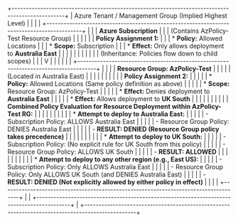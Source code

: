 +------------------------------------------------------------------------------------------------+
| Azure Tenant / Management Group (Implied Highest Level)                                        |
|                                                                                                |
|   +------------------------------------------------------------------------------------------+ |
|   | **Azure Subscription**                                                                   |
|   |   (Contains AzPolicy-Test Resource Group)                                                |
|   |                                                                                          |
|   |   **Policy Assignment 1:**                                                               |
|   |   *   **Policy:** Allowed Locations                                                      |
|   |   *   **Scope:** Subscription                                                            |
|   |   *   **Effect:** Only allows deployment to **Australia East**                           |
|   |                                                                                          |
|   |   |                                                                                      |
|   |   |   (Inheritance: Policies flow down to child scopes)                                  |
|   |   V                                                                                      |
|   |                                                                                          |
|   |   +------------------------------------------------------------------------------------+ |
|   |   |   **Resource Group: AzPolicy-Test**                                              | |
|   |   |   (Located in Australia East)                                                      | |
|   |   |                                                                                    | |
|   |   |   **Policy Assignment 2:**                                                         | |
|   |   |   *   **Policy:** Allowed Locations (Same policy definition as above)              | |
|   |   |   *   **Scope:** Resource Group: AzPolicy-Test                                   | |
|   |   |   *   **Effect:** Denies deployment to **Australia East**                          | |
|   |   |   *   **Effect:** Allows deployment to **UK South**                                | |
|   |   |                                                                                    | |
|   |   |   **Combined Policy Evaluation for Resource Deployment within AzPolicy-Test RG:**  | |
|   |   |                                                                                    | |
|   |   |   *   **Attempt to deploy to Australia East:**                                     | |
|   |   |       - Subscription Policy: ALLOWS Australia East                                 | |
|   |   |       - Resource Group Policy: DENIES Australia East                               | |
|   |   |       - **RESULT: DENIED (Resource Group policy takes precedence)**                | |
|   |   |                                                                                    | |
|   |   |   *   **Attempt to deploy to UK South:**                                           | |
|   |   |       - Subscription Policy: (No explicit rule for UK South from this policy)      | |
|   |   |       - Resource Group Policy: ALLOWS UK South                                     | |
|   |   |       - **RESULT: ALLOWED**                                                        | |
|   |   |                                                                                    | |
|   |   |   *   **Attempt to deploy to any other region (e.g., East US):**                   | |
|   |   |       - Subscription Policy: Only ALLOWS Australia East                            | |
|   |   |       - Resource Group Policy: Only ALLOWS UK South (and DENIES Australia East)    | |
|   |   |       - **RESULT: DENIED (Not explicitly allowed by either policy in effect)**     | |
|   |   +------------------------------------------------------------------------------------+ |
|   +------------------------------------------------------------------------------------------+ |
+------------------------------------------------------------------------------------------------+